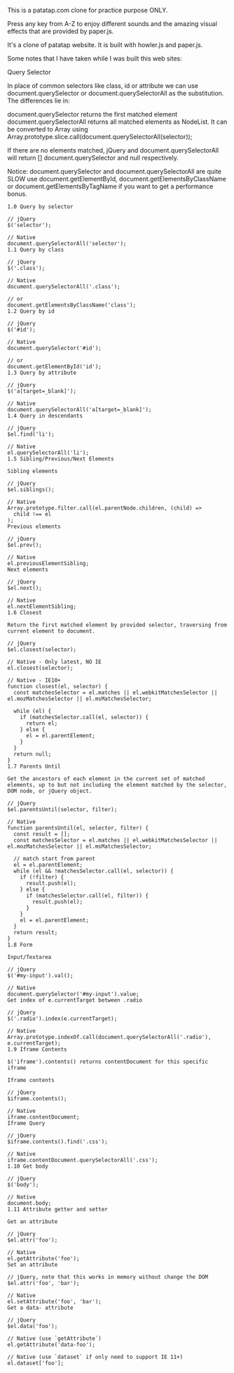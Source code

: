 This is a patatap.com clone for practice purpose ONLY.

Press any key from A-Z to enjoy different sounds and the amazing visual effects that are provided by paper.js.

It's a clone of patatap website. It is built with howler.js and paper.js.

Some notes that I have taken while I was built this web sites:

Query Selector

In place of common selectors like class, id or attribute we can use document.querySelector or document.querySelectorAll as the substitution. The differences lie in:

  document.querySelector returns the first matched element
  document.querySelectorAll returns all matched elements as NodeList. It can be converted to Array using          Array.prototype.slice.call(document.querySelectorAll(selector));

If there are no elements matched, jQuery and document.querySelectorAll will return [] document.querySelector and null respectively.

Notice: document.querySelector and document.querySelectorAll are quite SLOW  use document.getElementById, document.getElementsByClassName or document.getElementsByTagName if you want to get a performance bonus.
```
1.0 Query by selector

// jQuery
$('selector');

// Native
document.querySelectorAll('selector');
1.1 Query by class

// jQuery
$('.class');

// Native
document.querySelectorAll('.class');

// or
document.getElementsByClassName('class');
1.2 Query by id

// jQuery
$('#id');

// Native
document.querySelector('#id');

// or
document.getElementById('id');
1.3 Query by attribute

// jQuery
$('a[target=_blank]');

// Native
document.querySelectorAll('a[target=_blank]');
1.4 Query in descendants

// jQuery
$el.find('li');

// Native
el.querySelectorAll('li');
1.5 Sibling/Previous/Next Elements

Sibling elements

// jQuery
$el.siblings();

// Native
Array.prototype.filter.call(el.parentNode.children, (child) =>
  child !== el
);
Previous elements

// jQuery
$el.prev();

// Native
el.previousElementSibling;
Next elements

// jQuery
$el.next();

// Native
el.nextElementSibling;
1.6 Closest

Return the first matched element by provided selector, traversing from current element to document.

// jQuery
$el.closest(selector);

// Native - Only latest, NO IE
el.closest(selector);

// Native - IE10+
function closest(el, selector) {
  const matchesSelector = el.matches || el.webkitMatchesSelector || el.mozMatchesSelector || el.msMatchesSelector;

  while (el) {
    if (matchesSelector.call(el, selector)) {
      return el;
    } else {
      el = el.parentElement;
    }
  }
  return null;
}
1.7 Parents Until

Get the ancestors of each element in the current set of matched elements, up to but not including the element matched by the selector, DOM node, or jQuery object.

// jQuery
$el.parentsUntil(selector, filter);

// Native
function parentsUntil(el, selector, filter) {
  const result = [];
  const matchesSelector = el.matches || el.webkitMatchesSelector || el.mozMatchesSelector || el.msMatchesSelector;

  // match start from parent
  el = el.parentElement;
  while (el && !matchesSelector.call(el, selector)) {
    if (!filter) {
      result.push(el);
    } else {
      if (matchesSelector.call(el, filter)) {
        result.push(el);
      }
    }
    el = el.parentElement;
  }
  return result;
}
1.8 Form

Input/Textarea

// jQuery
$('#my-input').val();

// Native
document.querySelector('#my-input').value;
Get index of e.currentTarget between .radio

// jQuery
$('.radio').index(e.currentTarget);

// Native
Array.prototype.indexOf.call(document.querySelectorAll('.radio'), e.currentTarget);
1.9 Iframe Contents

$('iframe').contents() returns contentDocument for this specific iframe

Iframe contents

// jQuery
$iframe.contents();

// Native
iframe.contentDocument;
Iframe Query

// jQuery
$iframe.contents().find('.css');

// Native
iframe.contentDocument.querySelectorAll('.css');
1.10 Get body

// jQuery
$('body');

// Native
document.body;
1.11 Attribute getter and setter

Get an attribute

// jQuery
$el.attr('foo');

// Native
el.getAttribute('foo');
Set an attribute

// jQuery, note that this works in memory without change the DOM
$el.attr('foo', 'bar');

// Native
el.setAttribute('foo', 'bar');
Get a data- attribute

// jQuery
$el.data('foo');

// Native (use `getAttribute`)
el.getAttribute('data-foo');

// Native (use `dataset` if only need to support IE 11+)
el.dataset['foo'];
```
